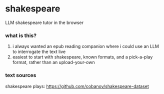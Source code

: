 # shakespeare
LLM shakespeare tutor in the browser

### what is this?
1. i always wanted an epub reading companion where i could use an LLM to interrogate the text live
2. easiest to start with shakespeare, known formats, and a pick-a-play format, rather than an upload-your-own

### text sources
shakespeare plays: https://github.com/cobanov/shakespeare-dataset
